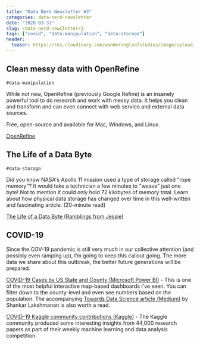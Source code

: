 ```yaml
---
title: "Data Nerd Newsletter #3"
categories: data-nerd-newsletter
date: "2020-03-31"
slug: /data-nerd-newsletter/3
tags: ["covid", "data-manipulation", "data-storage"]
header:
  teaser: https://res.cloudinary.com/wanderingleafstudios/image/upload/v1587682706/chrisjmears.com/data-nerd-newsletter-og.jpg
---
```


## Clean messy data with OpenRefine

`#data-manipulation`

While not new, OpenRefine (previously Google Refine) is an insanely powerful tool to do research and work with messy data. It helps you clean and transform and can even connect with web service and external data sources.

Free, open-source and available for Mac, Windows, and Linux.

[OpenRefine](https://openrefine.org/)

## The Life of a Data Byte

`#data-storage`

Did you know NASA's Apollo 11 mission used a type of storage called "rope memory"? It would take a technician a few minutes to "weave" just one byte! Not to mention it could only hold 72 kilobytes of memory total. Learn about how physical data storage has changed over time in this well-written and fascinating article. (20-minute read)

[The Life of a Data Byte (Ramblings from Jessie)](https://blog.jessfraz.com/post/the-life-of-a-data-byte/)

## COVID-19

Since the COV-19 pandemic is still very much in our collective attention (and possibly even ramping up), I’m going to keep this callout going. The more data we share about this outbreak, the better future generations will be prepared.

[COVID-19 Cases by US State and County (Microsoft Power BI)](https://app.powerbi.com/view?r=eyJrIjoiMDkzZjQwNDMtZmI1Zi00YmVkLWExMTMtNDRjMjcwNWQ5ZGExIiwidCI6IjE1MjgxOGIxLTdmMTUtNDM3YS1hYzBiLTkyNDQwNzgwMzQ0ZCIsImMiOjN9&fbclid=IwAR0sB3j-SvuYu8dxdwSMX8Pp20m3eSBO7a5v6C1e6W6WgRrWn3-TwWz9IuA) - This is one of the most helpful interactive map-based dashboards I’ve seen. You can filter down to the county-level and even see numbers based on the population. The accompanying [Towards Data Science article (Medium)](https://towardsdatascience.com/covid-19-interactive-power-bi-map-of-total-cases-by-us-state-and-county-e4ad7fdd0f10) by Shankar Lakshmanan is also worth a read.

[COVID-19 Kaggle community contributions (Kaggle)](https://www.kaggle.com/covid-19-contributions) - The Kaggle community produced some interesting insights from 44,000 research papers as part of their weekly machine learning and data analysis competition.
